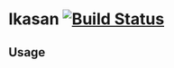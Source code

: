 # Ikasan [![Build Status](https://travis-ci.org/studio3104/ikasan.svg?branch=master)](https://travis-ci.org/studio3104/ikasan)

## Usage
